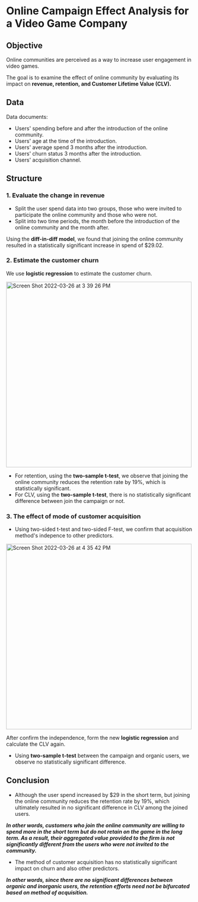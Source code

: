 # Online Campaign Effect Analysis for a Video Game Company
## Objective
Online communities are perceived as a way to increase user engagement in video games. 

The goal is to examine the effect of online community by evaluating its impact on **revenue, retention, and Customer Lifetime Value (CLV).**

## Data
Data documents:

-  Users' spending before and after the introduction of the online community.
-  Users' age at the time of the introduction.
-  Users' average spend 3 months after the introduction.
-  Users' churn status 3 months after the introduction.
-  Users' acquisition channel.

## Structure
### 1. Evaluate the change in revenue
- Split the user spend data into two groups, those who were invited to participate the online community and those who were not.
- Split into two time periods, the month before the introduction of the online community and the month after.

Using the **diff-in-diff model**, we found that joining the online community resulted in a statistically significant increase in spend of $29.02.

### 2. Estimate the customer churn
We use **logistic regression** to estimate the customer churn.

<img width="500" alt="Screen Shot 2022-03-26 at 3 39 26 PM" src="https://user-images.githubusercontent.com/98130185/160259296-f436e479-009f-4fca-b495-92994cc45471.png">

- For retention, using the **two-sample t-test**, we observe that joining the online community reduces the retention rate by 19%, which is statistically significant.
- For CLV, using the **two-sample t-test**, there is no statistically significant difference between join the campaign or not.

### 3. The effect of mode of customer acquisition
- Using two-sided t-test and two-sided F-test, we confirm that acquisition method's indepence to other predictors.

<img width="500" alt="Screen Shot 2022-03-26 at 4 35 42 PM" src="https://user-images.githubusercontent.com/98130185/160260541-4a06a07d-7d51-433a-b7b0-f54a887e9985.png">

After confirm the independence, form the new **logistic regression** and calculate the CLV again.

- Using **two-sample t-test** between the campaign and organic users, we observe no statistically significant difference.
## Conclusion
- Although the user spend increased by $29 in the short term, but joining the online community reduces the retention rate by 19%, which ultimately resulted in no significant difference in CLV among the joined users.

***In other words, customers who join the online community are willing to spend more in the short term but do not retain on the game in the long term. As a result, their aggregated value provided to the firm is not significantly different from the users who were not invited to the community.***

- The method of customer acquisition has no statistically significant impact on churn and also other predictors.

***In other words, since there are no significant differences between organic and inorganic users, the retention efforts need not be bifurcated based on method of acquisition.***
